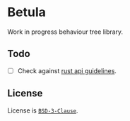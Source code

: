 # Betula

Work in progress behaviour tree library.

## Todo
- [ ] Check against [rust api guidelines](https://rust-lang.github.io/api-guidelines/about.html).

## License
License is [`BSD-3-Clause`](./LICENSE).

